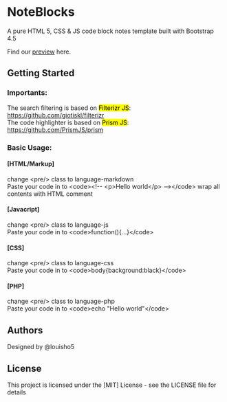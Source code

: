 # NoteBlocks

A pure HTML 5, CSS & JS code block notes template built with Bootstrap 4.5

Find our [preview](https://htmlpreview.github.io/?https://github.com/louisho5/NoteBlocks-Template/blob/main/template/index.html) here.

## Getting Started

### Importants:
The search filtering is based on <mark>Filterizr JS</mark>: https://github.com/giotiskl/filterizr <br />
The code highlighter is based on <mark>Prism JS</mark>: https://github.com/PrismJS/prism


### Basic Usage:

#### [HTML/Markup] 

change &lt;pre/> class to language-markdown <br />
Paste your code in to &lt;code>&lt;!-- &lt;p>Hello world&lt;/p> --&gt;&lt;/code> wrap all contents with HTML comment

#### [Javacript] 

change &lt;pre/> class to language-js <br />
Paste your code in to &lt;code>function(){...}&lt;/code>

#### [CSS] 

change &lt;pre/> class to language-css <br />
Paste your code in to &lt;code>body{background:black}&lt;/code>

#### [PHP] 

change &lt;pre/> class to language-php <br />
Paste your code in to &lt;code>echo "Hello world"&lt;/code>

## Authors

Designed by @louisho5

## License

This project is licensed under the [MIT] License - see the LICENSE file for details
